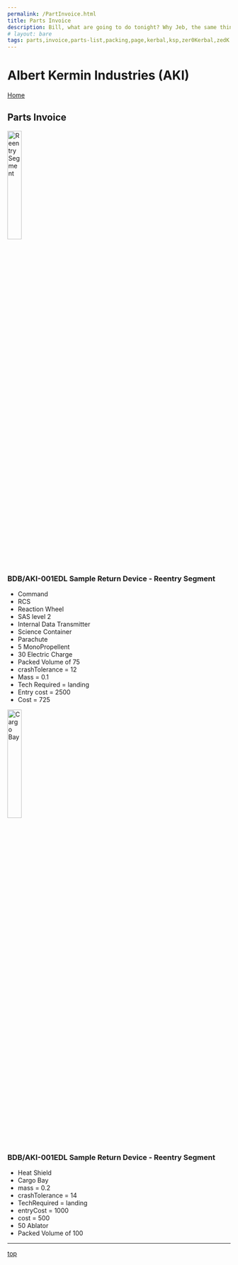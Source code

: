 ```yaml
---
permalink: /PartInvoice.html
title: Parts Invoice
description: Bill, what are going to do tonight? Why Jeb, the same thing we do every night, Take over the world!
# layout: bare
tags: parts,invoice,parts-list,packing,page,kerbal,ksp,zer0Kerbal,zedK
---
```


<!-- PartInvoice.md v1.1.3.1
Albert Kermin Industries (AKI)
created: 01 Feb 2022
updated: 30 Mar 2022 -->
<script src="https://kit.fontawesome.com/0ea5493613.js" crossorigin="anonymous"></script>
<i class="fa fa-gear fa-spin fa-3x" style="color: firebrick"></i>
# Albert Kermin Industries (AKI)

[Home](./index.html)

## Parts Invoice

<!-- ![Reentry Segment](/GameData/AlbertKerminIndustries/Parts/@thumbs/msrc-parachute_icon.png) -->
<img src="https://raw.githubusercontent.com/zer0Kerbal/AlbertKerminIndustries/master/GameData/AlbertKerminIndustries/Parts/%40thumbs/msrc-parachute_icon.png" alt="Reentry Segment" width="25%" height="25%" />

### BDB/AKI-001EDL Sample Return Device - Reentry Segment

* Command
* RCS
* Reaction Wheel
* SAS level 2
* Internal Data Transmitter
* Science Container
* Parachute
* 5 MonoPropellent
* 30 Electric Charge
* Packed Volume of 75
* crashTolerance = 12
* Mass = 0.1
* Tech Required = landing
* Entry cost = 2500
* Cost =  725

<!-- ![Cargo Bay](/GameData/AlbertKerminIndustries/Parts/@thumbs/msrc-cargoBay_icon.png) -->
<img src="https://raw.githubusercontent.com/zer0Kerbal/AlbertKerminIndustries/master/GameData/AlbertKerminIndustries/Parts/%40thumbs/msrc-cargoBay_icon.png" alt="Cargo Bay" width="25%" height="25%" />

### BDB/AKI-001EDL Sample Return Device - Reentry Segment

* Heat Shield
* Cargo Bay
* mass = 0.2
* crashTolerance = 14
* TechRequired = landing
* entryCost = 1000
* cost = 500
* 50 Ablator
* Packed Volume of 100

---

[top](#Parts-Invoice)

<!-- this file CC BY-ND 3.0 Unported by zer0Kerbal -->

